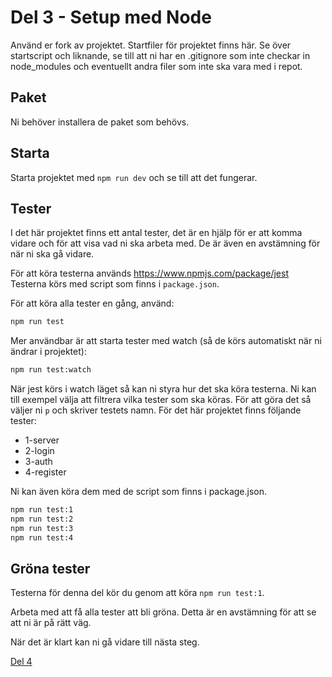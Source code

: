 # Del 3 - Setup med Node

Använd er fork av projektet. Startfiler för projektet finns här.
Se över startscript och liknande, se till att ni har en .gitignore som inte checkar in node_modules och eventuellt andra filer som inte ska vara med i repot.

## Paket

Ni behöver installera de paket som behövs.

## Starta

Starta projektet med `npm run dev` och se till att det fungerar.

## Tester

I det här projektet finns ett antal tester, det är en hjälp för er att komma vidare och för att visa vad ni ska arbeta med. De är även en avstämning för när ni ska gå vidare.

För att köra testerna används https://www.npmjs.com/package/jest
Testerna körs med script som finns i ```package.json```.

För att köra alla tester en gång, använd:
```bash	
npm run test
```

Mer användbar är att starta tester med watch (så de körs automatiskt när ni ändrar i projektet):
```bash
npm run test:watch
```

När jest körs i watch läget så kan ni styra hur det ska köra testerna.
Ni kan till exempel välja att filtrera vilka tester som ska köras. För att göra det så väljer ni ```p``` och skriver testets namn. För det här projektet finns följande tester:
* 1-server
* 2-login
* 3-auth
* 4-register

Ni kan även köra dem med de script som finns i package.json.
```bash	
npm run test:1
npm run test:2
npm run test:3
npm run test:4
```

## Gröna tester

Testerna för denna del kör du genom att köra ```npm run test:1```.

Arbeta med att få alla tester att bli gröna. Detta är en avstämning för att se att ni är på rätt väg.

När det är klart kan ni gå vidare till nästa steg.

[Del 4](del4.md)